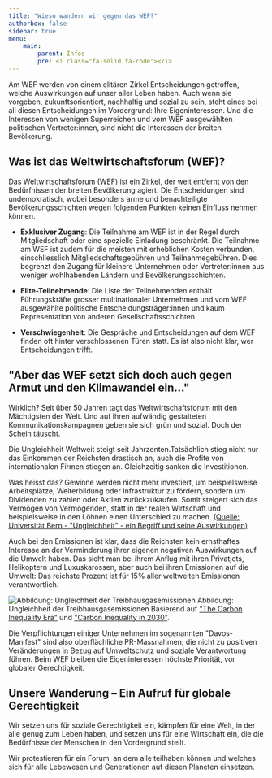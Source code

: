 ```yaml
---
title: "Wieso wandern wir gegen das WEF?"
authorbox: false
sidebar: true
menu: 
    main:
        parent: Infos
        pre: <i class="fa-solid fa-code"></i>
---
```


Am WEF werden von einem elitären Zirkel Entscheidungen getroffen, welche Auswirkungen auf unser aller Leben haben. Auch wenn sie vorgeben, zukunftsorientiert, nachhaltig und sozial zu sein, steht eines bei all diesen Entscheidungen im Vordergrund: Ihre Eigeninteressen. Und die Interessen von wenigen Superreichen und vom WEF ausgewählten politischen Vertreter:innen, sind nicht die Interessen der breiten Bevölkerung.

## Was ist das Weltwirtschaftsforum (WEF)?

Das Weltwirtschaftsforum (WEF) ist ein Zirkel, der weit entfernt von den Bedürfnissen der breiten Bevölkerung agiert. Die Entscheidungen sind undemokratisch, wobei besonders arme und benachteiligte Bevölkerungsschichten wegen folgenden Punkten keinen Einfluss nehmen können. 

- **Exklusiver Zugang**: Die Teilnahme am WEF ist in der Regel durch Mitgliedschaft oder eine spezielle Einladung beschränkt. Die Teilnahme am WEF ist zudem für die meisten mit erheblichen Kosten verbunden, einschliesslich Mitgliedschaftsgebühren und Teilnahmegebühren. Dies begrenzt den Zugang für kleinere Unternehmen oder Vertreter:innen aus weniger wohlhabenden Ländern und Bevölkerungsschichten.

- **Elite-Teilnehmende**: Die Liste der Teilnehmenden enthält Führungskräfte grosser multinationaler Unternehmen und vom WEF ausgewählte politische Entscheidungsträger:innen und kaum Representation von anderen Gesellschaftsschichten.

- **Verschwiegenheit**: Die Gespräche und Entscheidungen auf dem WEF finden oft hinter verschlossenen Türen statt. Es ist also nicht klar, wer Entscheidungen trifft.
    
## "Aber das WEF setzt sich doch auch gegen Armut und den Klimawandel ein…"

Wirklich? Seit über 50 Jahren tagt das Weltwirtschaftsforum mit den Mächtigsten der Welt. Und auf ihren aufwändig gestalteten Kommunikationskampagnen geben sie sich grün und sozial. Doch der Schein täuscht.

Die Ungleichheit Weltweit steigt seit Jahrzenten.Tatsächlich stieg nicht nur das Einkommen der Reichsten drastisch an, auch die Profite von internationalen Firmen stiegen an. Gleichzeitig sanken die Investitionen. 

Was heisst das? Gewinne werden nicht mehr investiert, um beispielsweise Arbeitsplätze, Weiterbildung oder Infrastruktur zu fördern, sondern um Dividenden zu zahlen oder Aktien zurückzukaufen. Somit steigert sich das Vermögen von Vermögenden, statt in der realen Wirtschaft und beispielsweise in den Löhnen einen Unterschied zu machen.  [(Quelle: Universität Bern - "Ungleichheit" - ein Begriff und seine Auswirkungen)](https://datablog.cde.unibe.ch/index.php/2019/02/06/inequality-en/)

Auch bei den Emissionen ist klar, dass die Reichsten kein ernsthaftes Interesse an der Verminderung ihrer eigenen negativen Auswirkungen auf die Umwelt haben. Das sieht man bei ihrem Anflug mit ihren Privatjets, Helikoptern und Luxuskarossen, aber auch bei ihren Emissionen auf die Umwelt: Das reichste Prozent ist für 15% aller weltweiten Emissionen verantwortlich.

![Abbildung: Ungleichheit der Treibhausgasemissionen](/img/co2deutsch.png)
Abbildung: Ungleichheit der Treibhausgasemissionen Basierend auf ["The Carbon Inequality Era"](https://policy-practice.oxfam.org/resources/the-carbon-inequality-era-an-assessment-of-the-global-distribution-of-consumpti-621049/) und ["Carbon Inequality in 2030"](https://oxfamilibrary.openrepository.com/bitstream/handle/10546/621305/bn-carbon-inequality-2030-051121-en.pdf).

Die Verpflichtungen einiger Unternehmen im sogenannten "Davos-Manifest" sind also oberflächliche PR-Massnahmen, die nicht zu positiven Veränderungen in Bezug auf Umweltschutz und soziale Verantwortung führen. Beim WEF bleiben die Eigeninteressen höchste Priorität, vor globaler Gerechtigkeit.

## Unsere Wanderung – Ein Aufruf für globale Gerechtigkeit

Wir setzen uns für soziale Gerechtigkeit ein, kämpfen für eine Welt, in der alle genug zum Leben haben, und setzen uns für eine Wirtschaft ein, die die Bedürfnisse der Menschen in den Vordergrund stellt.

Wir protestieren für ein Forum, an dem alle teilhaben können und welches sich für alle Lebewesen und Generationen auf diesen Planeten einsetzen.

